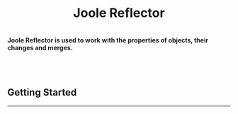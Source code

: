 <h1 align="center">Joole Reflector</h1>
<br>
<b>Joole Reflector is used to work with the properties of objects, their changes and merges.</b>
<br>
<br>
<br>
<br>
<h2>Getting Started</h2>
<hr>